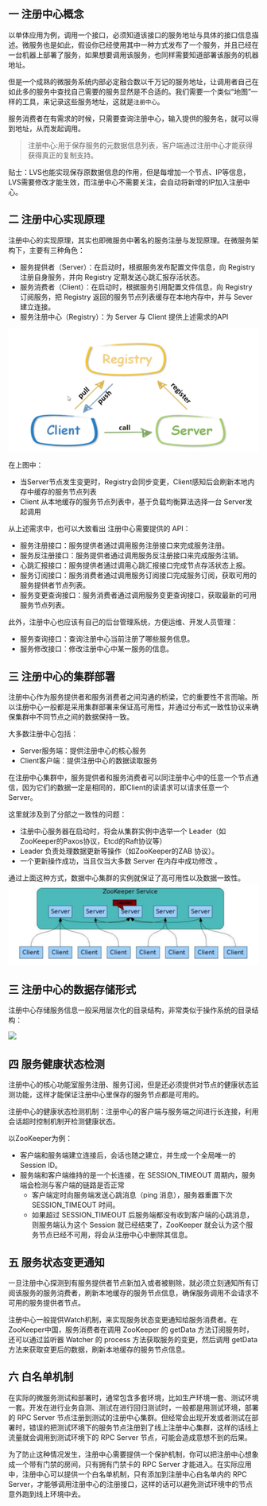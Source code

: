 ## 一 注册中心概念

以单体应用为例，调用一个接口，必须知道该接口的服务地址与具体的接口信息描述。微服务也是如此，假设你已经使用其中一种方式发布了一个服务，并且已经在一台机器上部署了服务，如果想要调用该服务，也同样需要知道部署该服务的机器地址。  

但是一个成熟的微服务系统内部必定融合数以千万记的服务地址，让调用者自己在如此多的服务中查找自己需要的服务显然是不合适的。我们需要一个类似“地图”一样的工具，来记录这些服务地址，这就是`注册中心`。  

服务消费者在有需求的时候，只需要查询注册中心，输入提供的服务名，就可以得到地址，从而发起调用。  

> 注册中心:用于保存服务的元数据信息列表，客户端通过注册中心才能获得获得真正的复制支持。  

贴士：LVS也能实现保存原数据信息的作用，但是每增加一个节点、IP等信息，LVS需要修改才能生效，而注册中心不需要关注，会自动将新增的IP加入注册中心。  

## 二 注册中心实现原理  

注册中心的实现原理，其实也即微服务中著名的服务注册与发现原理。在微服务架构下，主要有三种角色：
- 服务提供者（Server）：在启动时，根据服务发布配置文件信息，向 Registry 注册自身服务，并向 Registry 定期发送心跳汇报存活状态。
- 服务消费者（Client）：在启动时，根据服务引用配置文件信息，向 Registry 订阅服务，把 Registry 返回的服务节点列表缓存在本地内存中，并与 Sever 建立连接。
- 服务注册中心（Registry）：为 Server 与 Client 提供上述需求的API

![](../images/arch/03-01.png)  

在上图中：
- 当Server节点发生变更时，Registry会同步变更，Client感知后会刷新本地内存中缓存的服务节点列表
- Client 从本地缓存的服务节点列表中，基于负载均衡算法选择一台 Server发起调用

从上述需求中，也可以大致看出 注册中心需要提供的 API：
- 服务注册接口：服务提供者通过调用服务注册接口来完成服务注册。
- 服务反注册接口：服务提供者通过调用服务反注册接口来完成服务注销。
- 心跳汇报接口：服务提供者通过调用心跳汇报接口完成节点存活状态上报。
- 服务订阅接口：服务消费者通过调用服务订阅接口完成服务订阅，获取可用的服务提供者节点列表。
- 服务变更查询接口：服务消费者通过调用服务变更查询接口，获取最新的可用服务节点列表。

此外，注册中心也应该有自己的后台管理系统，方便运维、开发人员管理：
- 服务查询接口：查询注册中心当前注册了哪些服务信息。
- 服务修改接口：修改注册中心中某一服务的信息。

## 三 注册中心的集群部署

注册中心作为服务提供者和服务消费者之间沟通的桥梁，它的重要性不言而喻。所以注册中心一般都是采用集群部署来保证高可用性，并通过分布式一致性协议来确保集群中不同节点之间的数据保持一致。  
  
大多数注册中心包括：
- Server服务端：提供注册中心的核心服务
- Client客户端：提供注册中心的数据读取服务

在注册中心集群中，服务提供者和服务消费者可以同注册中心中的任意一个节点通信，因为它们的数据一定是相同的，即Client的读请求可以请求任意一个 Server。

这里就涉及到了分部之一致性的问题：
- 注册中心服务器在启动时，将会从集群实例中选举一个 Leader（如ZooKeeper的Paxos协议，Etcd的Raft协议等）
- Leader 负责处理数据更新等操作（如ZooKeeper的ZAB 协议）。
- 一个更新操作成功，当且仅当大多数 Server 在内存中成功修改 。

通过上面这种方式，数据中心集群的实例就保证了高可用性以及数据一致性。    
![](../images/arch/02-112.png)

## 三 注册中心的数据存储形式

注册中心存储服务信息一般采用层次化的目录结构，非常类似于操作系统的目录结构：  

![](../images/arch/02-113.png)  

## 四 服务健康状态检测

注册中心的核心功能室服务注册、服务订阅，但是还必须提供对节点的健康状态监测功能，这样才能保证注册中心里保存的服务节点都是可用的。  

注册中心的健康状态检测机制：注册中心的客户端与服务端之间进行长连接，利用会话超时控制机制开检测健康状态。  

以ZooKeeper为例：
- 客户端和服务端建立连接后，会话也随之建立，并生成一个全局唯一的 Session ID。
- 服务端和客户端维持的是一个长连接，在 SESSION_TIMEOUT 周期内，服务端会检测与客户端的链路是否正常
  - 客户端定时向服务端发送心跳消息（ping 消息），服务器重置下次 SESSION_TIMEOUT 时间。
  - 如果超过 SESSION_TIMEOUT 后服务端都没有收到客户端的心跳消息，则服务端认为这个 Session 就已经结束了，ZooKeeper 就会认为这个服务节点已经不可用，将会从注册中心中删除其信息。  

## 五 服务状态变更通知

一旦注册中心探测到有服务提供者节点新加入或者被剔除，就必须立刻通知所有订阅该服务的服务消费者，刷新本地缓存的服务节点信息，确保服务调用不会请求不可用的服务提供者节点。  

注册中心一般提供Watch机制，来实现服务状态变更通知给服务消费者。在ZooKeeper中国，服务消费者在调用 ZooKeeper 的 getData 方法订阅服务时，还可以通过监听器 Watcher 的 process 方法获取服务的变更，然后调用 getData 方法来获取变更后的数据，刷新本地缓存的服务节点信息。  

## 六 白名单机制

在实际的微服务测试和部署时，通常包含多套环境，比如生产环境一套、测试环境一套。开发在进行业务自测、测试在进行回归测试时，一般都是用测试环境，部署的 RPC Server 节点注册到测试的注册中心集群。但经常会出现开发或者测试在部署时，错误的把测试环境下的服务节点注册到了线上注册中心集群，这样的话线上流量就会调用到测试环境下的 RPC Server 节点，可能会造成意想不到的后果。   

为了防止这种情况发生，注册中心需要提供一个保护机制，你可以把注册中心想象成一个带有门禁的房间，只有拥有门禁卡的 RPC Server 才能进入。在实际应用中，注册中心可以提供一个白名单机制，只有添加到注册中心白名单内的 RPC Server，才能够调用注册中心的注册接口，这样的话可以避免测试环境中的节点意外跑到线上环境中去。  



